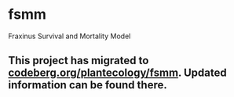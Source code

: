 # fsmm
Fraxinus Survival and Mortality Model

## This project has migrated to <a href="https://codeberg.org/plantecology/fsmm">codeberg.org/plantecology/fsmm</a>. Updated information can be found there.

